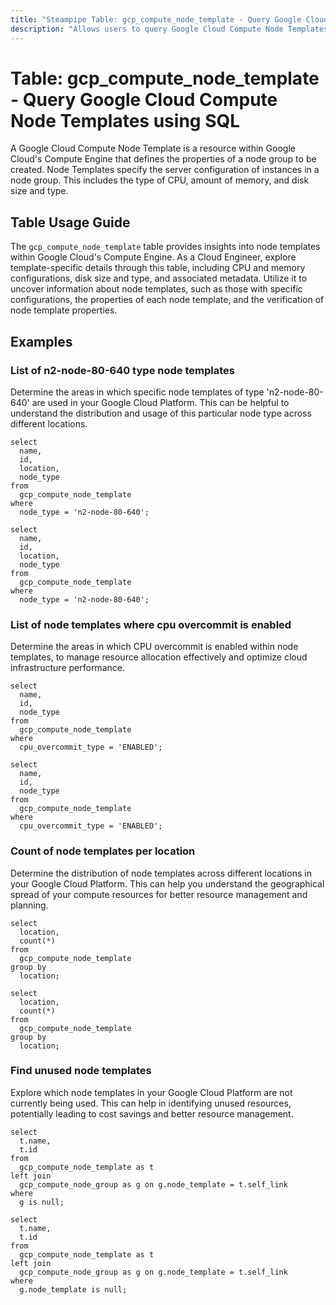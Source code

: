 ```yaml
---
title: "Steampipe Table: gcp_compute_node_template - Query Google Cloud Compute Node Templates using SQL"
description: "Allows users to query Google Cloud Compute Node Templates, providing detailed information about node templates within a GCP project."
---
```


# Table: gcp_compute_node_template - Query Google Cloud Compute Node Templates using SQL

A Google Cloud Compute Node Template is a resource within Google Cloud's Compute Engine that defines the properties of a node group to be created. Node Templates specify the server configuration of instances in a node group. This includes the type of CPU, amount of memory, and disk size and type.

## Table Usage Guide

The `gcp_compute_node_template` table provides insights into node templates within Google Cloud's Compute Engine. As a Cloud Engineer, explore template-specific details through this table, including CPU and memory configurations, disk size and type, and associated metadata. Utilize it to uncover information about node templates, such as those with specific configurations, the properties of each node template, and the verification of node template properties.

## Examples

### List of n2-node-80-640 type node templates
Determine the areas in which specific node templates of type 'n2-node-80-640' are used in your Google Cloud Platform. This can be helpful to understand the distribution and usage of this particular node type across different locations.

```sql+postgres
select
  name,
  id,
  location,
  node_type
from
  gcp_compute_node_template
where
  node_type = 'n2-node-80-640';
```

```sql+sqlite
select
  name,
  id,
  location,
  node_type
from
  gcp_compute_node_template
where
  node_type = 'n2-node-80-640';
```


### List of node templates where cpu overcommit is enabled
Determine the areas in which CPU overcommit is enabled within node templates, to manage resource allocation effectively and optimize cloud infrastructure performance.

```sql+postgres
select
  name,
  id,
  node_type
from
  gcp_compute_node_template
where
  cpu_overcommit_type = 'ENABLED';
```

```sql+sqlite
select
  name,
  id,
  node_type
from
  gcp_compute_node_template
where
  cpu_overcommit_type = 'ENABLED';
```


### Count of node templates per location
Determine the distribution of node templates across different locations in your Google Cloud Platform. This can help you understand the geographical spread of your compute resources for better resource management and planning.

```sql+postgres
select
  location,
  count(*)
from
  gcp_compute_node_template
group by
  location;
```

```sql+sqlite
select
  location,
  count(*)
from
  gcp_compute_node_template
group by
  location;
```


### Find unused node templates
Explore which node templates in your Google Cloud Platform are not currently being used. This can help in identifying unused resources, potentially leading to cost savings and better resource management.

```sql+postgres
select
  t.name,
  t.id
from
  gcp_compute_node_template as t
left join
  gcp_compute_node_group as g on g.node_template = t.self_link
where
  g is null;
```

```sql+sqlite
select
  t.name,
  t.id
from
  gcp_compute_node_template as t
left join
  gcp_compute_node_group as g on g.node_template = t.self_link
where
  g.node_template is null;
```